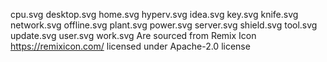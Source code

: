 cpu.svg
desktop.svg
home.svg
hyperv.svg
idea.svg
key.svg
knife.svg
network.svg
offline.svg
plant.svg
power.svg
server.svg
shield.svg
tool.svg
update.svg
user.svg
work.svg
Are sourced from Remix Icon https://remixicon.com/ licensed under Apache-2.0 license
